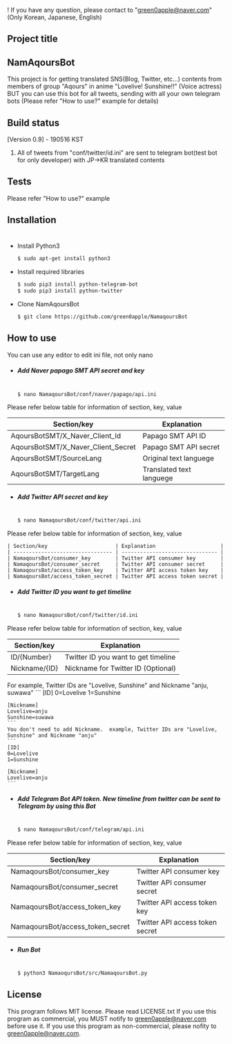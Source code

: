 ! If you have any question, please contact to "green0apple@naver.com"(Only Korean, Japanese, English)


## Project title
## NamAqoursBot
This project is for getting translated SNS(Blog, Twitter, etc...) contents from members of group "Aqours" in anime "Lovelive! Sunshine!!" (Voice actress)
BUT you can use this bot for all tweets, sending with all your own telegram bots (Please refer "How to use?" example for details)

## Build status
[Version 0.9] - 190516 KST
1. All of tweets from "conf/twitter/id.ini" are sent to telegram bot(test bot for only developer) with JP->KR translated contents

## Tests
Please refer "How to use?" example

## Installation
#
* Install Python3
    ```sh	
	$ sudo apt-get install python3
* Install required libraries 
    ```sh	
    $ sudo pip3 install python-telegram-bot
	$ sudo pip3 install python-twitter
* Clone NamAqoursBot
    ```sh
    $ git clone https://github.com/green0apple/NamaqoursBot
    ```
## How to use
You can use any editor to edit ini file, not only nano
* ##### Add Naver papago SMT API secret and key
    #
    ```sh
    $ nano NamaqoursBot/conf/naver/papago/api.ini
    ```
Please refer below table for information of section, key, value

| Section/key                        | Explanation              |
| ---------------------------------- | ------------------------ |
| AqoursBotSMT/X_Naver_Client_Id     | Papago SMT API ID        |
| AqoursBotSMT/X_Naver_Client_Secret | Papago SMT API secret    |
| AqoursBotSMT/SourceLang            | Original text languege   |
| AqoursBotSMT/TargetLang            | Translated text languege |

* ##### Add Twitter API secret and key
    #
    ```sh
    $ nano NamaqoursBot/conf/twitter/api.ini
    ```
Please refer below table for information of section, key, value

    | Section/key                      | Explanation                     |
    | -------------------------------- | ------------------------------- |
    | NamaqoursBot/consumer_key        | Twitter API consumer key        |
    | NamaqoursBot/consumer_secret     | Twitter API consumer secret     |
    | NamaqoursBot/access_token_key    | Twitter API access token key    |
    | NamaqoursBot/access_token_secret | Twitter API access token secret |
* ##### Add Twitter ID you want to get timeline
    #
    ```sh
    $ nano NamaqoursBot/conf/twitter/id.ini
    ```
Please refer below table for information of section, key, value

| Section/key    | Explanation                         |
| -------------- | ----------------------------------- |
| ID/{Number}    | Twitter ID you want to get timeline |
| Nickname/{ID}  | Nickname for Twitter ID (Optional)  |
    
For example, Twitter IDs are "Lovelive, Sunshine" and Nickname "anju, suwawa"
    ```
    [ID]
    0=Lovelive
    1=Sunshine
    
    [Nickname]
    Lovelive=anju
    Sunshine=suwawa
    ```
    You don't need to add Nickname.  example, Twitter IDs are "Lovelive, Sunshine" and Nickname "anju"
    ```
    [ID]
    0=Lovelive
    1=Sunshine
    
    [Nickname]
    Lovelive=anju
    ```
* #####  Add Telegram Bot API token. New timeline from twitter can be sent to Telegram by using this Bot
    #
    ```sh
    $ nano NamaqoursBot/conf/telegram/api.ini
    ```
Please refer below table for information of section, key, value

| Section/key                      | Explanation                     |
| -------------------------------- | ------------------------------- |
| NamaqoursBot/consumer_key        | Twitter API consumer key        |
| NamaqoursBot/consumer_secret     | Twitter API consumer secret     |
| NamaqoursBot/access_token_key    | Twitter API access token key    |
| NamaqoursBot/access_token_secret | Twitter API access token secret |
    
* ##### Run Bot
    #
    ```sh
    $ python3 NamaoqursBot/src/NamaqoursBot.py
    ```

## License
This program follows MIT license. Please read LICENSE.txt
If you use this program as commercial, you MUST notify to green0apple@naver.com before use it.
If you use this program as non-commercial, please nofity to green0apple@naver.com.
